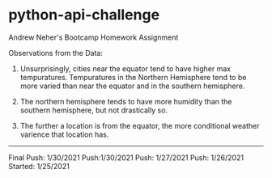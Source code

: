 # python-api-challenge
Andrew Neher's Bootcamp Homework Assignment

Observations from the Data:

1. Unsurprisingly, cities near the equator tend to have higher max tempuratures. Tempuratures in the Northern Hemisphere tend to be more varied than near the equator and in the southern hemisphere.

2. The northern hemisphere tends to have more humidity than the southern hemisphere, but not drastically so.

3. The further a location is from the equator, the more conditional weather varience that location has.

--------------

Final Push: 1/30/2021
Push:1/30/2021
Push: 1/27/2021
Push: 1/26/2021
Started: 1/25/2021
